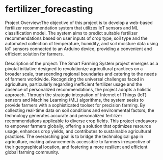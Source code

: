 # fertilizer_forecasting

Project Overview:The objective of this project is to develop a web-based fertilizer 
recommendation system that utilizes IoT sensors and ML classification model. 
The system aims to predict suitable fertilizer recommendations based on user 
inputs of crop type, soil type and the automated collection of temperature, 
humidity, and soil moisture data using IoT sensors connected to an Arduino 
device, providing a convenient and efficient solution for farmers.

Description of the project:
The Smart Farming System project emerges as a pivotal initiative designed to 
revolutionize agricultural practices on a broader scale, transcending regional 
boundaries and catering to the needs of farmers worldwide. Recognizing the 
universal challenges faced in agriculture, particularly regarding inefficient 
fertilizer usage and the absence of personalized recommendations, the project 
adopts a holistic approach. Through the strategic integration of Internet of Things 
(IoT) sensors and Machine Learning (ML) algorithms, the system seeks to 
provide farmers with a sophisticated toolset for precision farming. By collecting 
real-time data on soil conditions and environmental factors, the technology 
generates accurate and personalized fertilizer recommendations applicable to 
diverse crop fields. This project endeavors to empower farmers globally, offering 
a solution that optimizes resource usage, enhances crop yields, and contributes to 
sustainable agricultural practices. The overarching goal is to bridge the 
technological gap in agriculture, making advancements accessible to farmers 
irrespective of their geographical location, and fostering a more resilient and 
efficient global farming community.
